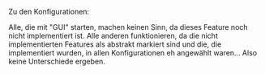 Zu den Konfigurationen:

Alle, die mit "GUI" starten, machen keinen Sinn, da dieses Feature noch nicht implementiert ist.
Alle anderen funktionieren, da die nicht implementierten Features als abstrakt markiert sind und die, die implementiert wurden, in allen Konfigurationen eh angewählt waren... Also keine Unterschiede ergeben.
